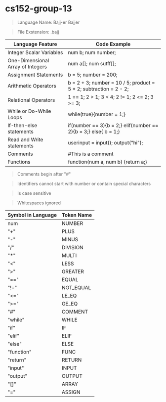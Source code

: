 # cs152-group-13
> Language Name: Bajj-er Bajjer

> File Exstension: .bajj

| Language Feature  | Code Example |
| ------------- | ------------- |
| Integer Scalar Variables  | num b; num number; |
| One-Dimensional Array of Integers  | num a[]; num sutff[]; |
| Assignment Statements  | b = 5; number = 200;  |
| Arithmetic Operators  | b = 2 + 3; number = 10 / 5; product = 5 * 2; subtraction = 2 - 2;|
| Relational Operators  | 1 == 1; 2 > 1; 3 < 4; 2 != 1; 2 <= 2; 3 >= 3; |
| While or Do-While Loops | while(true){number = 1;}  |
| If-then-else statements  | if(number == 3){b = 2;} elif(number == 2){b = 3;} else{ b = 1;}  |
| Read and Write statements  | userinput = input(); output("hi"); |
| Comments  | #This is a comment   |
| Functions  | function(num a, num b) {return a;} |

> Comments begin after "#"

> Identifiers cannot start with number or contain special characters

> Is case sensitive

> Whitespaces ignored


| Symbol in Language | Token Name |
| ------------- | ------------- |
| num | NUMBER |
| "+" | PLUS |
| "-" | MINUS |
| "/" | DIVISION |
| "*" | MULTI |
| "<" | LESS |
| ">" | GREATER |
| "==" | EQUAL |
| "!=" | NOT_EQUAL |
| "<=" | LE_EQ |
| ">=" | GE_EQ |
| "#" | COMMENT |
| "while" | WHILE |
| "if" | IF |
| "elif" | ELIF |
| "else" | ELSE |
| "function" | FUNC |
| "return" | RETURN |
| "input" | INPUT |
| "output" | OUTPUT |
| "[]" | ARRAY |
| "=" | ASSIGN |
